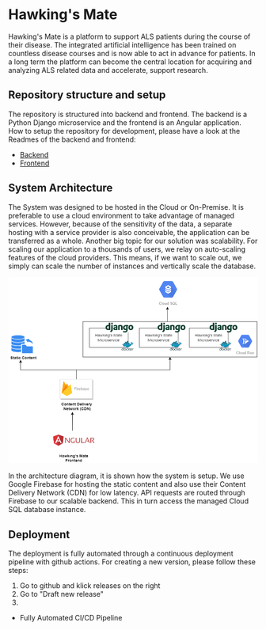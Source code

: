 # Hawking's Mate
Hawking's Mate is a platform to support ALS patients during the course of their disease. The integrated
artificial intelligence has been trained on countless disease courses and is now able to act in advance
for patients. In a long term the platform can become the central location for acquiring and analyzing ALS
related data and accelerate, support research.

## Repository structure and setup
The repository is structured into backend and frontend. The backend is a Python Django microservice
and the frontend is an Angular application. How to setup the repository for development, please have a look
at the Readmes of the backend and frontend:
- [Backend](backend/README.md)
- [Frontend](frontend/guardian/README.md)

## System Architecture
The System was designed to be hosted in the Cloud or On-Premise. It is preferable to use a cloud environment to take advantage of managed services. However, because of the sensitivity of the data, a separate hosting with a service provider is also conceivable, the application can be transferred as a whole. Another big topic for our solution was scalability. For scaling our application to a thousands of users, we relay on auto-scaling features of the cloud providers. This means, if we want to scale out, we simply can scale the number of instances and vertically scale the database.

![System Architecture](_doc/system-architecture.png)

In the architecture diagram, it is shown how the system is setup. We use Google Firebase for hosting the static content and also use their Content Delivery Network (CDN) for low latency. API requests are routed through Firebase to our scalable backend. This in turn access the managed Cloud SQL database instance.

## Deployment
The deployment is fully automated through a continuous deployment pipeline with github actions. For creating a new version, please follow these steps:
1. Go to github and klick releases on the right
2. Go to "Draft new release"
3. 

- Fully Automated CI/CD Pipeline
